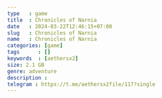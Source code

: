 ```yaml
---
type   : game
title  : Chronicles of Narnia
date   : 2024-03-22T12:46:15+07:00
slug   : Chronicles of Narnia
name   : Chronicles of Narnia
categories: [game]
tags      : []
keywords  : [aethersx2]
size: 2.1 GB
genre: adventure
description : 
telegram : https://t.me/aethersx2file/117?single
---
```


